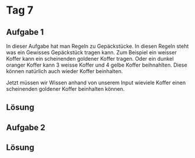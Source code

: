 # Tag 7


## Aufgabe 1

In dieser Aufgabe hat man Regeln zu Gepäckstücke. In diesen Regeln steht was ein Gewisses Gepäckstück tragen kann. Zum Beispiel ein weisser Koffer kann ein scheinenden goldener Koffer tragen. Oder ein dunkel oranger Koffer kann 3 weisse Koffer und 4 gelbe Koffer beihnahlten. Diese können natürlich auch wieder Koffer beinhalten.

Jetzt müssen wir Wissen anhand von unserem Input wieviele Koffer einen scheinenden goldener Koffer beinhalten können.

## Lösung



## Aufgabe 2



## Lösung


